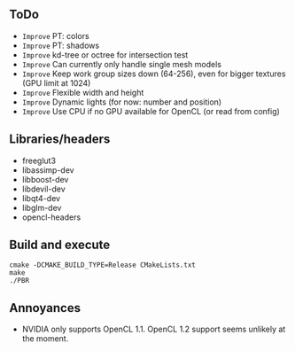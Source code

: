 ## ToDo

* `Improve` PT: colors
* `Improve` PT: shadows
* `Improve` kd-tree or octree for intersection test
* `Improve` Can currently only handle single mesh models
* `Improve` Keep work group sizes down (64-256), even for bigger textures (GPU limit at 1024)
* `Improve` Flexible width and height
* `Improve` Dynamic lights (for now: number and position)
* `Improve` Use CPU if no GPU available for OpenCL (or read from config)


## Libraries/headers

* freeglut3
* libassimp-dev
* libboost-dev
* libdevil-dev
* libqt4-dev
* libglm-dev
* opencl-headers


## Build and execute

    cmake -DCMAKE_BUILD_TYPE=Release CMakeLists.txt
    make
    ./PBR


## Annoyances

* NVIDIA only supports OpenCL 1.1. OpenCL 1.2 support seems unlikely at the moment.
